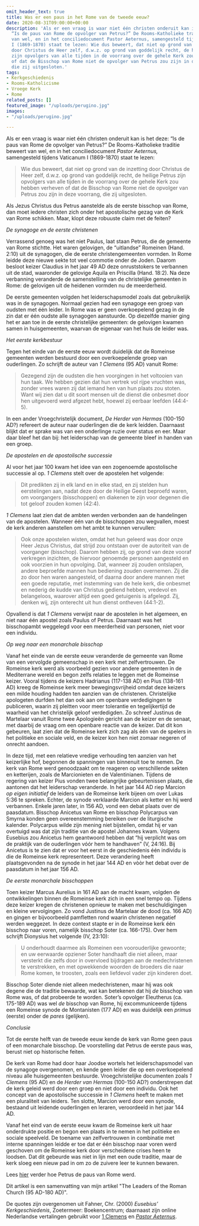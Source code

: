 ```yaml
---
omit_header_text: true
title: Was er een paus in het Rome van de tweede eeuw?
date: 2020-08-31T09:00:00+00:00
description: 'Als er een vraag is waar niet één christen onderuit kan is het deze:
  “Is de paus van Rome de opvolger van Petrus?” De Rooms-Katholieke traditie beweert
  van wel, en in het conciliedocument Pastor Aeternus, samengesteld tijdens Vaticanum
  I (1869-1870) staat te lezen: Wie dus beweert, dat niet op grond van de inzetting
  door Christus de Heer zelf, d.w.z. op grond van goddelijk recht, de heilige Petrus
  zijn opvolgers van alle tijden in de voorrang over de gehele Kerk zou hebben verheven
  of dat de Bisschop van Rome niet de opvolger van Petrus zou zijn in deze voorrang,
  die zij uitgesloten.'
tags:
- Kerkgeschiedenis
- Rooms-Katholicisme
- Vroege Kerk
- Rome
related_posts: []
featured_image: "/uploads/perugino.jpg"
images:
- "/uploads/perugino.jpg"

---
```

Als er een vraag is waar niet één christen onderuit kan is het deze: “Is de paus van Rome de opvolger van Petrus?” De Rooms-Katholieke traditie beweert van wel, en in het conciliedocument _Pastor Aeternus,_ samengesteld tijdens Vaticanum I (1869-1870) staat te lezen:

> Wie dus beweert, dat niet op grond van de inzetting door Christus de Heer zelf, d.w.z. op grond van goddelijk recht, de heilige Petrus zijn opvolgers van alle tijden in de voorrang over de gehele Kerk zou hebben verheven of dat de Bisschop van Rome niet de opvolger van Petrus zou zijn in deze voorrang, die zij uitgesloten.

Als Jezus Christus dus Petrus aanstelde als de eerste bisschop van Rome, dan moet iedere christen zich onder het apostolische gezag van de Kerk van Rome schikken. Maar, klopt deze robuuste claim met de feiten?

_De synagoge en de eerste christenen_

Verrassend genoeg was het niet Paulus, laat staan Petrus, die de gemeente van Rome stichtte. Het waren gelovigen, de “uitlandse” Romeinen (Hand. 2:10) uit de synagogen, die de eerste christengemeenten vormden. In Rome leidde deze nieuwe sekte tot veel commotie onder de Joden. Daarom besloot keizer Claudius in het jaar 49 AD deze onruststokers te verbannen uit de stad, waaronder de gelovige Aquila en Priscilla (Hand. 18:2). Na deze verbanning veranderde de samenstelling van de christelijke gemeenten in Rome: de gelovigen uit de heidenen vormden nu de meerderheid.

De eerste gemeenten volgden het leiderschapsmodel zoals dat gebruikelijk was in de synagogen. Normaal gezien had een synagoge een groep van oudsten met één leider. In Rome was er geen overkoepelend gezag in de zin dat er één oudste alle synagogen aanstuurde. Op diezelfde manier ging het er aan toe in de eerste christelijke gemeenten: de gelovigen kwamen samen in huisgemeenten, waarvan de eigenaar van het huis de leider was.

_Het eerste kerkbestuur_

Tegen het einde van de eerste eeuw wordt duidelijk dat de Romeinse gemeenten werden bestuurd door een overkoepelende groep van ouderlingen. Zo schrijft de auteur van _1 Clemens_ (95 AD) vanuit Rome:

> Gezegend zijn de oudsten die hen voorgingen in het voltooien van hun taak. We hebben gezien dat hun vertrek vol rijpe vruchten was, zonder vrees waren zij dat iemand hen van hun plaats zou stoten. Want wij zien dat u dit soort mensen uit de dienst die onbesmet door hen uitgevoerd werd afgezet hebt, hoewel zij eerbaar leefden (44:4-5).

In een ander Vroegchristelijk document, _De Herder van Hermas_ (100-150 AD?) refereert de auteur naar ouderlingen die de kerk leidden. Daarnaast blijkt dat er sprake was van een onderlinge ruzie over status en eer. Maar daar bleef het dan bij: het leiderschap van de gemeente bleef in handen van een groep.

_De apostelen en de apostolische successie_

Al voor het jaar 100 kwam het idee van een zogenoemde apostolische successie al op. _1 Clemens_ stelt over de apostelen het volgende:

> Dit predikten zij in elk land en in elke stad, en zij stelden hun eerstelingen aan, nadat deze door de Heilige Geest beproefd waren, om voorgangers (bisschoppen) en diakenen te zijn voor degenen die tot geloof zouden komen (42:4).

_1 Clemens_ laat zien dat de ambten werden verbonden aan de handelingen van de apostelen. Wanneer één van de bisschoppen zou wegvallen, moest de kerk anderen aanstellen om het ambt te kunnen vervullen:

> Ook onze apostelen wisten, omdat het hun geleerd was door onze Heer Jezus Christus, dat strijd zou ontstaan over de autoriteit van de voorganger (bisschop). Daarom hebben zij, op grond van deze vooraf verkregen inzichten, de hiervoor genoemde personen aangesteld en ook voorzien in hun opvolging. Dat, wanneer zij zouden ontslapen, andere beproefde mannen hun bediening zouden overnemen. Zij die zo door hen waren aangesteld, of daarna door andere mannen met een goede reputatie, met instemming van de hele kerk, die onbesmet en nederig de kudde van Christus gediend hebben, vredevol en belangeloos, waarover altijd een goed getuigenis is afgelegd. Zij, denken wij, zijn onterecht uit hun dienst ontheven (44:1-2).

Opvallend is dat _1 Clemens_ verwijst naar de apostelen in het algemeen, en niet naar één apostel zoals Paulus of Petrus. Daarnaast was het bisschopambt weggelegd voor een meerderheid van personen, niet voor een individu.

_Op weg naar een monarchale bisschop_

Vanaf het einde van de eerste eeuw veranderde de gemeente van Rome van een vervolgde gemeenschap in een kerk met zelfvertrouwen. De Romeinse kerk werd als voorbeeld gezien voor andere gemeenten in de Mediterrane wereld en begon zelfs relaties te leggen met de Romeinse keizer. Vooral tijdens de keizers Hadrianus (117-138 AD) en Pius (138-161 AD) kreeg de Romeinse kerk meer bewegingsvrijheid omdat deze keizers een milde houding hadden ten aanzien van de christenen. Christelijke apologeten durfden het dan ook aan om openbare verdedigingen te publiceren, waarin zij pleitten voor meer tolerantie en tegelijkertijd de waarheid van het christelijk geloof verdedigden. Zo schreef Justinus de Martelaar vanuit Rome twee Apologieën gericht aan de keizer en de senaat, met daarbij de vraag om een openbare reactie van de keizer. Dat dit kon gebeuren, laat zien dat de Romeinse kerk zich zag als één van de spelers in het politieke en sociale veld, en de keizer kon hen niet zomaar negeren of onrecht aandoen.

In deze tijd, met een relatieve vredige verhouding ten aanzien van het keizerlijke hof, begonnen de spanningen van binnenuit toe te nemen. De kerk van Rome werd genoodzaakt om te reageren op verschillende sekten en ketterijen, zoals de Marcionieten en de Valentinianen. Tijdens de regering van keizer Pius vonden twee belangrijke gebeurtenissen plaats, die aantonen dat het leiderschap veranderde. In het jaar 144 AD riep Marcion _op eigen initiatief_ de leiders van de Romeinse kerk bijeen om over Lukas 5:36 te spreken. Echter, de synode verklaarde Marcion als ketter en hij werd verbannen. Enkele jaren later, in 156 AD, vond een debat plaats over de paasdatum. Bisschop Anicetus van Rome en bisschop Polycarpus van Smyrna konden geen overeenstemming bereiken over de liturgische kalender. Polycarpus wilde zijn mening niet bijstellen, omdat hij er van overtuigd was dat zijn traditie van de apostel Johannes kwam. Volgens Eusebius zou Anicetus hem geantwoord hebben dat “hij verplicht was om de praktijk van de ouderlingen vóór hem te handhaven” (V, 24:16). Bij Anicetus is te zien dat er voor het eerst in de geschiedenis één individu is die de Romeinse kerk representeert. Deze verandering heeft plaatsgevonden na de synode in het jaar 144 AD en vòòr het debat over de paasdatum in het jaar 156 AD.

_De eerste monarchale bisschoppen_

Toen keizer Marcus Aurelius in 161 AD aan de macht kwam, volgden de ontwikkelingen binnen de Romeinse kerk zich in een snel tempo op. Tijdens deze keizer kregen de christenen opnieuw te maken met beschuldigingen en kleine vervolgingen. Zo vond Justinus de Martelaar de dood (ca. 166 AD) en gingen er bijvoorbeeld pamfletten rond waarin christenen negatief werden weggezet. In deze context stapte er in de Romeinse kerk één bisschop naar voren, namelijk bisschop Soter (ca. 166-175). Over hem schrijft Dionysius het volgende (IV, 23:10):

> U onderhoudt daarmee als Romeinen een voorouderlijke gewoonte; en uw eerwaarde opziener Soter handhaaft die niet alleen, maar versterkt die zelfs door in overvloed bijdragen aan de medechristenen te verstrekken, en met opwekkende woorden de broeders die naar Rome komen, te troosten, zoals een liefdevol vader zijn kinderen doet.

Bisschop Soter diende niet alleen medechristenen, maar hij was ook degene die de traditie bewaarde, wat kan betekenen dat hij _de_ bisschop van Rome was, of dat probeerde te worden. Soter’s opvolger Eleutherus (ca. 175-189 AD) was wel _de_ bisschop van Rome, hij excommuniceerde tijdens een Romeinse synode de Montanisten (177 AD) en was duidelijk een _primus_ (eerste) onder de _pares_ (gelijken).

_Conclusie_

Tot de eerste helft van de tweede eeuw kende de kerk van Rome geen paus of een monarchale bisschop. De voorstelling dat Petrus de eerste paus was, berust niet op historische feiten.

De kerk van Rome had door haar Joodse wortels het leiderschapsmodel van de synagoge overgenomen, en kende geen leider die op een overkoepelend niveau alle huisgemeenten bestuurde. Vroegchristelijke documenten zoals _1 Clemens_ (95 AD) en de _Herder van Hermas_ (100-150 AD?) onderstrepen dat de kerk geleid werd door een groep en niet door een individu. Ook het concept van de apostolische successie in _1 Clemens_ heeft te maken met een pluraliteit van leiders. Ten slotte, Marcion werd door een synode, bestaand uit leidende ouderlingen en leraren, veroordeeld in het jaar 144 AD.

Vanaf het eind van de eerste eeuw kwam de Romeinse kerk uit haar onderdrukte positie en begon een plaats in te nemen in het politieke en sociale speelveld. De toename van zelfvertrouwen in combinatie met interne spanningen leidde er toe dat er één bisschop naar voren werd geschoven om de Romeinse kerk door verscheidene crises heen te loodsen. Dat dit gebeurde was niet in lijn met een oude traditie, maar de kerk sloeg een nieuw pad in om zo de zuivere leer te kunnen bewaren.

Lees [hier](https://www.robvanderdussen.com/nl/post/hoe-petrus-de-paus-van-rome-werd/ "Hoe Petrus de paus van Rome werd") verder hoe Petrus de paus van Rome werd.

Dit artikel is een samenvatting van mijn artikel "The Leaders of the Roman Church (95 AD-180 AD)".

De quotes zijn overgenomen uit Fahner, Chr. (2000) _Eusebius’ Kerkgeschiedenis_, Zoetermeer: Boekencentrum; daarnaast zijn online Nederlandse vertalingen gebruikt voor [1 Clemens](https://godsplan.eu/index_htm_files/Clement%20uit%20Rome_brief1.pdf "1 Clemens") en [_Pastor Aeternus_](https://www.rkdocumenten.nl/rkdocs/index.php?mi=600&doc=116 "Pastor Aeternus").